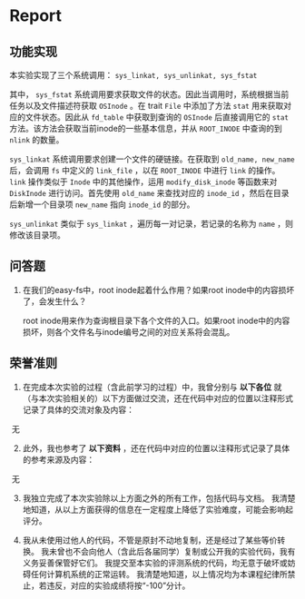 # Report

## 功能实现

本实验实现了三个系统调用： `sys_linkat, sys_unlinkat, sys_fstat`

其中， `sys_fstat` 系统调用要求获取文件的状态。因此当调用时，系统根据当前任务以及文件描述符获取 `OSInode` 。在 trait `File` 中添加了方法 `stat` 用来获取对应的文件状态。因此从 `fd_table` 中获取到查询的 `OSInode` 后直接调用它的 `stat` 方法。该方法会获取当前inode的一些基本信息，并从 `ROOT_INODE` 中查询的到 `nlink` 的数量。

`sys_linkat` 系统调用要求创建一个文件的硬链接。在获取到 `old_name, new_name` 后，会调用 `fs` 中定义的 `link_file` ，以在 `ROOT_INODE` 中进行 `link` 的操作。 `link` 操作类似于 `Inode` 中的其他操作，运用 `modify_disk_inode` 等函数来对 `DiskInode` 进行访问。首先使用 `old_name` 来查找对应的 `inode_id` ，然后在目录后新增一个目录项 `new_name` 指向 `inode_id` 的部分。

`sys_unlinkat` 类似于 `sys_linkat` ，遍历每一对记录，若记录的名称为 `name` ，则修改该目录项。

## 问答题

1. 在我们的easy-fs中，root inode起着什么作用？如果root inode中的内容损坏了，会发生什么？
    
    root inode用来作为查询根目录下各个文件的入口。如果root inode中的内容损坏，则各个文件名与inode编号之间的对应关系将会混乱。

## 荣誉准则

1. 在完成本次实验的过程（含此前学习的过程）中，我曾分别与 **以下各位** 就（与本次实验相关的）以下方面做过交流，还在代码中对应的位置以注释形式记录了具体的交流对象及内容：

​	无

2. 此外，我也参考了 **以下资料** ，还在代码中对应的位置以注释形式记录了具体的参考来源及内容：

​	无

3. 我独立完成了本次实验除以上方面之外的所有工作，包括代码与文档。 我清楚地知道，从以上方面获得的信息在一定程度上降低了实验难度，可能会影响起评分。

4. 我从未使用过他人的代码，不管是原封不动地复制，还是经过了某些等价转换。 我未曾也不会向他人（含此后各届同学）复制或公开我的实验代码，我有义务妥善保管好它们。 我提交至本实验的评测系统的代码，均无意于破坏或妨碍任何计算机系统的正常运转。 我清楚地知道，以上情况均为本课程纪律所禁止，若违反，对应的实验成绩将按“-100”分计。